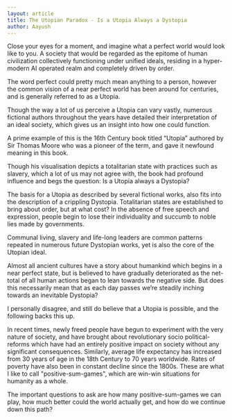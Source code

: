 ```yaml
---
layout: article
title: The Utopian Paradox - Is a Utopia Always a Dystopia
author: Aayush
---
```


Close your eyes for a moment, and imagine what a perfect world would look like to you. A society that would be regarded as the epitome of human civilization collectively functioning under unified ideals, residing in a hyper-modern AI operated realm and completely driven by order. 

The word perfect could pretty much mean anything to a person, however the common vision of a near perfect world has been around for centuries, and is generally referred to as a Utopia. 

Though the way a lot of us perceive a Utopia can vary vastly, numerous fictional authors throughout the years have detailed their interpretation of an ideal society, which gives us an insight into how one could function.

A prime example of this is the 16th Century book titled “Utopia” authored by Sir Thomas Moore who was a pioneer of the term, and gave it newfound meaning in this book.

Though his visualisation depicts a totalitarian state with practices such as slavery, which a lot of us may not agree with, the book had profound influence and begs the question: Is a Utopia always a Dystopia?

The basis for a Utopia as described by several fictional works, also fits into the description of a crippling Dystopia. Totalitarian states are established to bring about order, but at what cost? In the absence of free speech and expression, people begin to lose their individuality and succumb to noble lies made by governments. 

Communal living, slavery and life-long leaders are common patterns repeated in numerous future Dystopian works, yet is also the core of the Utopian ideal. 

Almost all ancient cultures have a story about humankind which begins in a near perfect state, but is believed to have gradually deteriorated as the net-total of all human actions began to lean towards the negative side. But does this necessarily mean that as each day passes we’re steadily inching towards an inevitable Dystopia?

I personally disagree, and still do believe that a Utopia is possible, and the following backs this up. 

In recent times, newly freed people have begun to experiment with the very nature of society, and have brought about revolutionary socio political-reforms which have had an entirely positive impact on society without any significant consequences. Similarly, average life expectancy has increased from 30 years of age in the 18th Century to 70 years worldwide. Rates of poverty have also been in constant decline since the 1800s. These are what I like to call "positive-sum-games", which are win-win situations for humanity as a whole. 

The important questions to ask are how many positive-sum-games we can play, how much better could the world actually get, and how do we continue down this path?